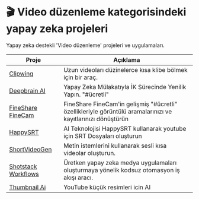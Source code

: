 # 🎬 Video düzenleme kategorisindeki yapay zeka projeleri

Yapay zeka destekli 'Video düzenleme' projeleri ve uygulamaları. 

| Proje | Açıklama |
| --- | --- |
| [Clipwing](https://clipwing.pro/) | Uzun videoları düzinelerce kısa klibe bölmek için bir araç. |
| [Deepbrain AI](https://www.deepbrain.io/) | Yapay Zeka Mülakatıyla İK Sürecinde Yenilik Yapın. "#ücretli" |
| [FineShare FineCam](https://www.fineshare.com/finecam/) | FineShare FineCam'in gelişmiş "#ücretli" özellikleriyle görüntülü aramalarınızı ve kayıtlarınızı dönüştürün |
| [HappySRT](https://www.happysrt.com/) | AI Teknolojisi HappySRT kullanarak youtube için SRT Dosyaları oluşturun |
| [ShortVideoGen](https://shortgen.video/) | Metin istemlerini kullanarak sesli kısa videolar oluşturun. |
| [Shotstack Workflows](https://shotstack.io/product/workflows/) | Üretken yapay zeka medya uygulamaları oluşturmaya yönelik kodsuz otomasyon iş akışı aracı. |
| [Thumbnail Ai](https://thumbnail-ai.ybouane.com/) | YouTube küçük resimleri icin AI |


